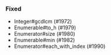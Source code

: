 <!--
Whitespace conventions:
- 4 spaces before ## titles
- 2 spaces before ### titles
- 1 spaces before normal text
-->

### Fixed

- Integer#gcdlcm (#1972)
- Enumerable#to_h (#1979)
- Enumerator#size (#1980)
- Enumerable#min (#1982)
- Enumerator#each_with_index (#1990)